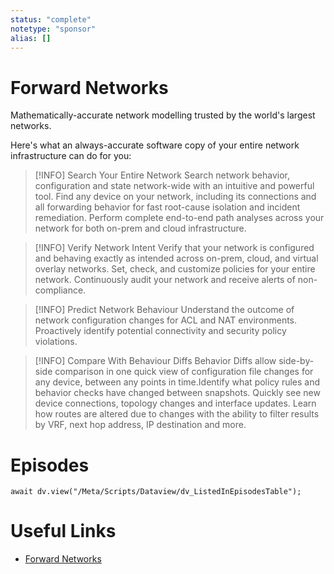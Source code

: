 ```yaml
---
status: "complete"
notetype: "sponsor"
alias: []
---
```

# Forward Networks
Mathematically-accurate network modelling trusted by the world's largest networks.

Here's what an always-accurate software copy of your entire network infrastructure can do for you:

> [!INFO] Search Your Entire Network
> Search network behavior, configuration and state network-wide with an intuitive and powerful tool. Find any device on your network, including its connections and all forwarding behavior for fast root-cause isolation and incident remediation. Perform complete end-to-end path analyses across your network for both on-prem and cloud infrastructure.

> [!INFO] Verify Network Intent
> Verify that your network is configured and behaving exactly as intended across on-prem, cloud, and virtual overlay networks. Set, check, and customize policies for your entire network. Continuously audit your network and receive alerts of non-compliance.

> [!INFO] Predict Network Behaviour
> Understand the outcome of network configuration changes for ACL and NAT environments. Proactively identify potential connectivity and security policy violations.

> [!INFO] Compare With Behaviour Diffs
> Behavior Diffs allow side-by-side comparison in one quick view of configuration file changes for any device, between any points in time.Identify what policy rules and behavior checks have changed between snapshots. Quickly see new device connections, topology changes and interface updates. Learn how routes are altered due to changes with the ability to filter results by VRF, next hop address, IP destination and more.

# Episodes
```dataviewjs
await dv.view("/Meta/Scripts/Dataview/dv_ListedInEpisodesTable");
```
# Useful Links
- [Forward Networks](https://www.forwardnetworks.com/automators)